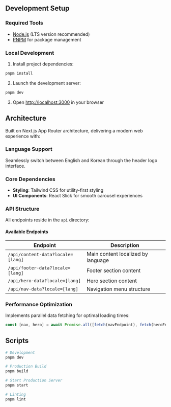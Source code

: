 ## Development Setup

### Required Tools

- [Node.js](https://nodejs.org/) (LTS version recommended)
- [PNPM](https://pnpm.io/) for package management

### Local Development

1. Install project dependencies:

```bash
pnpm install
```

2. Launch the development server:

```bash
pnpm dev
```

3. Open [http://localhost:3000](http://localhost:3000) in your browser

## Architecture

Built on Next.js App Router architecture, delivering a modern web experience with:

### Language Support

Seamlessly switch between English and Korean through the header logo interface.

### Core Dependencies

- **Styling**: Tailwind CSS for utility-first styling
- **UI Components**: React Slick for smooth carousel experiences

### API Structure

All endpoints reside in the `api` directory:

#### Available Endpoints

| Endpoint                          | Description                        |
| --------------------------------- | ---------------------------------- |
| `/api/content-data?locale=[lang]` | Main content localized by language |
| `/api/footer-data?locale=[lang]`  | Footer section content             |
| `/api/hero-data?locale=[lang]`    | Hero section content               |
| `/api/nav-data?locale=[lang]`     | Navigation menu structure          |

### Performance Optimization

Implements parallel data fetching for optimal loading times:

```typescript
const [nav, hero] = await Promise.all([fetch(navEndpoint), fetch(heroEndpoint)]);
```

## Scripts

```bash
# Development
pnpm dev

# Production Build
pnpm build

# Start Production Server
pnpm start

# Linting
pnpm lint
```
